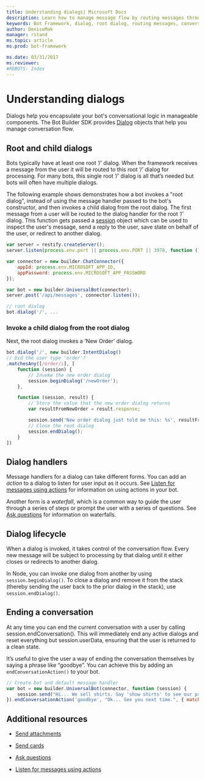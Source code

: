 ```yaml
---
title: Understanding dialogs| Microsoft Docs
description: Learn how to manage message flow by routing messages through dialogs in the Bot Builder SDK for Node.js.
keywords: Bot Framework, dialog, root dialog, routing messages, conversation flow, conversation, node.js, node, Bot Builder, SDK
author: DeniseMak
manager: rstand
ms.topic: article
ms.prod: bot-framework

ms.date: 03/31/2017
ms.reviewer:
#ROBOTS: Index
---
```

# Understanding dialogs

Dialogs help you encapsulate your bot's conversational logic in manageable components. The Bot Builder SDK provides [Dialog][Dialogclass] objects that help you manage conversation flow. 

## Root and child dialogs

Bots typically have at least one root ‘/’ dialog. When the framework receives a message from the user it will be routed to this root ‘/’ dialog for processing. For many bots, this single root ‘/’ dialog is all that’s needed but bots will often have multiple dialogs.

The following example shows demonstrates how a bot invokes a "root dialog", instead of using the message handler passed to the bot's constructor, and then invokes a child dialog from the root dialog. The first message from a user will be routed to the dialog handler for the root ‘/’ dialog. This function gets passed a [session][session] object which can be used to inspect the user's message, send a reply to the user, save state on behalf of the user, or redirect to another dialog.

```javascript
var server = restify.createServer();
server.listen(process.env.port || process.env.PORT || 3978, function () { });

var connector = new builder.ChatConnector({
    appId: process.env.MICROSOFT_APP_ID,
    appPassword: process.env.MICROSOFT_APP_PASSWORD
});

var bot = new builder.UniversalBot(connector);
server.post('/api/messages', connector.listen());

// root dialog
bot.dialog('/', ...
```

### Invoke a child dialog from the root dialog

Next, the root dialog invokes a 'New Order' dialog. <!-- TODO: Replace this example - it shouldn't use the obsolete IntentDialog -->

```javascript
bot.dialog('/', new builder.IntentDialog()
// Did the user type 'order'?
.matchesAny([/order/i], [ 
    function (session) {
        // Invoke the new order dialog
        session.beginDialog('/newOrder');
    },

    function (session, result) {
        // Store the value that the new order dialog returns
        var resultFromNewOrder = result.response;

        session.send('New order dialog just told me this: %s', resultFromNewOrder);
        // Close the root dialog
        session.endDialog(); 
    }
])
```

## Dialog handlers

Message handlers for a dialog can take different forms. You can add an *action* to a dialog to listen for user input as it occurs. See [Listen for messages using actions](global-handlers.md) for information on using actions in your bot.

Another form is a *waterfall*, which is a common way to guide the user through a series of steps or prompt the user with a series of questions. See [Ask questions](prompts.md) for information on waterfalls.


## Dialog lifecycle

When a dialog is invoked, it takes control of the conversation flow. 
Every new message will be subject to processing by that dialog until it either closes or redirects to another dialog. 

In Node, you can invoke one dialog from another by using `session.beginDialog()`. 
To close a dialog and remove it from the stack (thereby sending the user back to the prior dialog in the stack), use `session.endDialog()`. 

## Ending a conversation

At any time you can end the current conversation with a user by calling session.endConversation(). 
This will immediately end any active dialogs and reset everything but session.userData, ensuring that the user is returned to a clean state.

It’s useful to give the user a way of ending the conversation themselves by saying a phrase like “goodbye”. 
You can achieve this by adding an `endConversationAction()` to your bot.

```javascript
// Create bot and default message handler
var bot = new builder.UniversalBot(connector, function (session) {
    session.send("Hi... We sell shirts. Say 'show shirts' to see our products.");
}).endConversationAction('goodbye', "Ok... See you next time.", { matches: /^goodbye/i });

```


## Additional resources

* [Send attachments][SendAttachments]
* [Send cards][SendCardWithButtons]

* [Ask questions](~/nodejs/prompts.md)

* [Listen for messages using actions]( ~/nodejs/global-handlers.md)


[DialogClass]: https://docs.botframework.com/en-us/node/builder/chat-reference/classes/_botbuilder_d_.dialog.html
[session]: https://docs.botframework.com/en-us/node/builder/chat-reference/classes/_botbuilder_d_.session
[SendAttachments]: ~/nodejs/send-receive-attachments.md
[SendCardWithButtons]: ~/nodejs/send-card-buttons.md
[sprintf]: https://github.com/alexei/sprintf.js
[emulator]: ~/debug-bots-emulator.md
[appId]: https://docs.botframework.com/en-us/node/builder/chat-reference/interfaces/_botbuilder_d_.ichatconnectorsettings.html#appid
[appPassword]: https://docs.botframework.com/en-us/node/builder/chat-reference/interfaces/_botbuilder_d_.ichatconnectorsettings.html#apppassword
[SessionSend]: https://docs.botframework.com/en-us/node/builder/chat-reference/classes/_botbuilder_d_.session#send
[UniversalBot]: https://docs.botframework.com/en-us/node/builder/chat-reference/classes/_botbuilder_d_.universalbot.html
[ChatConnector]: https://docs.botframework.com/en-us/node/builder/chat-reference/classes/_botbuilder_d_.chatconnector